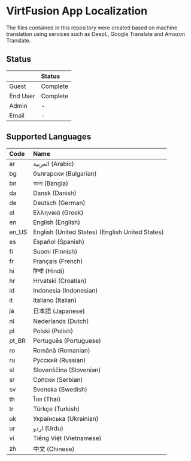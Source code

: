# VirtFusion App Localization

The files contained in this repository were created based on machine translation using services such as DeepL, Google
Translate and Amazon Translate.

## Status

|          | Status   |
|:---------|:---------|
| Guest    | Complete |
| End User | Complete |
| Admin    | -        |
| Email    | -        |

## Supported Languages

| Code  | Name                                            |
|:------|:------------------------------------------------|
| ar    | العربية (Arabic)                                |
| bg    | български (Bulgarian)                           |
| bn    | বাংলা (Bangla)                                  |
| da    | Dansk (Danish)                                  |
| de    | Deutsch (German)                                |
| el    | Ελληνικά (Greek)                                |
| en    | English (English)                               |
| en_US | English (United States) (English United States) |
| es    | Español (Spanish)                               |
| fi    | Suomi (Finnish)                                 |
| fr    | Français (French)                               |
| hi    | हिन्दी (Hindi)                                  |
| hr    | Hrvatski (Croatian)                             |
| id    | Indonesia (Indonesian)                          |
| it    | Italiano (Italian)                              |
| ja    | 日本語 (Japanese)                                  |
| nl    | Nederlands (Dutch)                              |
| pl    | Polski (Polish)                                 |
| pt_BR | Português (Portuguese)                          |
| ro    | Română (Romanian)                               |
| ru    | Pусский (Russian)                               |
| sl    | Slovenščina (Slovenian)                         |
| sr    | Српски (Serbian)                                |
| sv    | Svenska (Swedish)                               |
| th    | ไทย (Thai)                                      |
| tr    | Türkçe (Turkish)                                |
| uk    | Українська (Ukrainian)                          |
| ur    | اردو (Urdu)                                     |
| vi    | Tiếng Việt (Vietnamese)                         |
| zh    | 中文 (Chinese)                                    |

